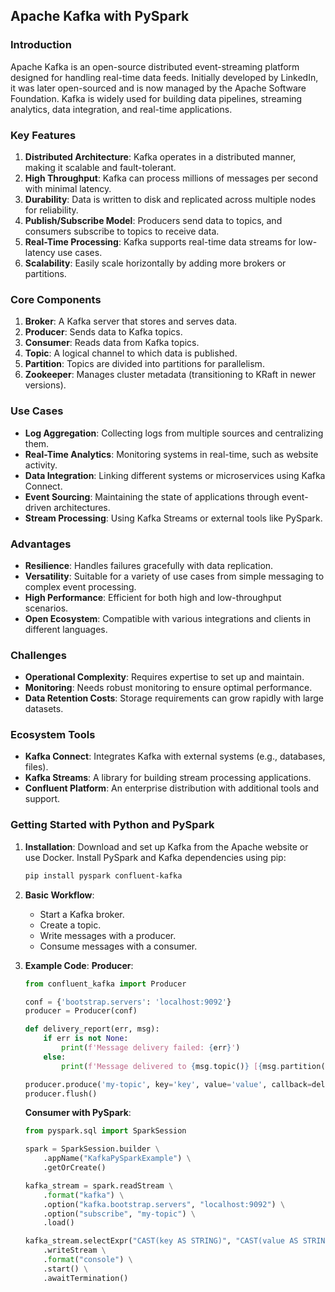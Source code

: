## Apache Kafka with PySpark

### Introduction
Apache Kafka is an open-source distributed event-streaming platform designed for handling real-time data feeds. Initially developed by LinkedIn, it was later open-sourced and is now managed by the Apache Software Foundation. Kafka is widely used for building data pipelines, streaming analytics, data integration, and real-time applications.

### Key Features
1. **Distributed Architecture**: Kafka operates in a distributed manner, making it scalable and fault-tolerant.
2. **High Throughput**: Kafka can process millions of messages per second with minimal latency.
3. **Durability**: Data is written to disk and replicated across multiple nodes for reliability.
4. **Publish/Subscribe Model**: Producers send data to topics, and consumers subscribe to topics to receive data.
5. **Real-Time Processing**: Kafka supports real-time data streams for low-latency use cases.
6. **Scalability**: Easily scale horizontally by adding more brokers or partitions.

### Core Components
1. **Broker**: A Kafka server that stores and serves data.
2. **Producer**: Sends data to Kafka topics.
3. **Consumer**: Reads data from Kafka topics.
4. **Topic**: A logical channel to which data is published.
5. **Partition**: Topics are divided into partitions for parallelism.
6. **Zookeeper**: Manages cluster metadata (transitioning to KRaft in newer versions).

### Use Cases
- **Log Aggregation**: Collecting logs from multiple sources and centralizing them.
- **Real-Time Analytics**: Monitoring systems in real-time, such as website activity.
- **Data Integration**: Linking different systems or microservices using Kafka Connect.
- **Event Sourcing**: Maintaining the state of applications through event-driven architectures.
- **Stream Processing**: Using Kafka Streams or external tools like PySpark.

### Advantages
- **Resilience**: Handles failures gracefully with data replication.
- **Versatility**: Suitable for a variety of use cases from simple messaging to complex event processing.
- **High Performance**: Efficient for both high and low-throughput scenarios.
- **Open Ecosystem**: Compatible with various integrations and clients in different languages.

### Challenges
- **Operational Complexity**: Requires expertise to set up and maintain.
- **Monitoring**: Needs robust monitoring to ensure optimal performance.
- **Data Retention Costs**: Storage requirements can grow rapidly with large datasets.

### Ecosystem Tools
- **Kafka Connect**: Integrates Kafka with external systems (e.g., databases, files).
- **Kafka Streams**: A library for building stream processing applications.
- **Confluent Platform**: An enterprise distribution with additional tools and support.

### Getting Started with Python and PySpark
1. **Installation**: Download and set up Kafka from the Apache website or use Docker. Install PySpark and Kafka dependencies using pip:
   ```bash
   pip install pyspark confluent-kafka
   ```

2. **Basic Workflow**:
   - Start a Kafka broker.
   - Create a topic.
   - Write messages with a producer.
   - Consume messages with a consumer.

3. **Example Code**:
   **Producer**:
   ```python
   from confluent_kafka import Producer

   conf = {'bootstrap.servers': 'localhost:9092'}
   producer = Producer(conf)

   def delivery_report(err, msg):
       if err is not None:
           print(f'Message delivery failed: {err}')
       else:
           print(f'Message delivered to {msg.topic()} [{msg.partition()}]')

   producer.produce('my-topic', key='key', value='value', callback=delivery_report)
   producer.flush()
   ```

   **Consumer with PySpark**:
   ```python
   from pyspark.sql import SparkSession

   spark = SparkSession.builder \
       .appName("KafkaPySparkExample") \
       .getOrCreate()

   kafka_stream = spark.readStream \
       .format("kafka") \
       .option("kafka.bootstrap.servers", "localhost:9092") \
       .option("subscribe", "my-topic") \
       .load()

   kafka_stream.selectExpr("CAST(key AS STRING)", "CAST(value AS STRING)") \
       .writeStream \
       .format("console") \
       .start() \
       .awaitTermination()
   ```
 

